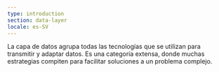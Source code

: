 ```yaml
---
type: introduction
section: data-layer
locale: es-SV
---
```

 La capa de datos agrupa todas las tecnologías que se utilizan para transmitir y adaptar
 datos. Es una categoría extensa, donde muchas estrategias compiten para facilitar soluciones
 a un problema complejo.